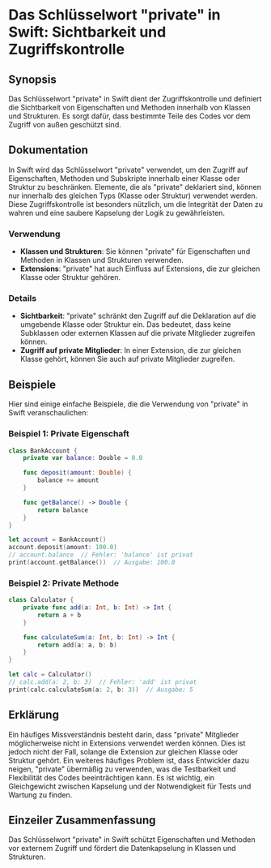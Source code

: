 <!--
Meta Description: # Das Schlüsselwort "private" in Swift: Sichtbarkeit und Zugriffskontrolle ## Synopsis Das Schlüsselwort "private" in Swift dient der Zugriffskontroll...
Meta Keywords: private, und, die, swift, auf
-->

# Das Schlüsselwort "private" in Swift: Sichtbarkeit und Zugriffskontrolle

## Synopsis
Das Schlüsselwort "private" in Swift dient der Zugriffskontrolle und definiert die Sichtbarkeit von Eigenschaften und Methoden innerhalb von Klassen und Strukturen. Es sorgt dafür, dass bestimmte Teile des Codes vor dem Zugriff von außen geschützt sind.

## Dokumentation
In Swift wird das Schlüsselwort "private" verwendet, um den Zugriff auf Eigenschaften, Methoden und Subskripte innerhalb einer Klasse oder Struktur zu beschränken. Elemente, die als "private" deklariert sind, können nur innerhalb des gleichen Typs (Klasse oder Struktur) verwendet werden. Diese Zugriffskontrolle ist besonders nützlich, um die Integrität der Daten zu wahren und eine saubere Kapselung der Logik zu gewährleisten.

### Verwendung
- **Klassen und Strukturen**: Sie können "private" für Eigenschaften und Methoden in Klassen und Strukturen verwenden.
- **Extensions**: "private" hat auch Einfluss auf Extensions, die zur gleichen Klasse oder Struktur gehören.

### Details
- **Sichtbarkeit**: "private" schränkt den Zugriff auf die Deklaration auf die umgebende Klasse oder Struktur ein. Das bedeutet, dass keine Subklassen oder externen Klassen auf die private Mitglieder zugreifen können.
- **Zugriff auf private Mitglieder**: In einer Extension, die zur gleichen Klasse gehört, können Sie auch auf private Mitglieder zugreifen.

## Beispiele
Hier sind einige einfache Beispiele, die die Verwendung von "private" in Swift veranschaulichen:

### Beispiel 1: Private Eigenschaft
```swift
class BankAccount {
    private var balance: Double = 0.0

    func deposit(amount: Double) {
        balance += amount
    }

    func getBalance() -> Double {
        return balance
    }
}

let account = BankAccount()
account.deposit(amount: 100.0)
// account.balance  // Fehler: 'balance' ist privat
print(account.getBalance())  // Ausgabe: 100.0
```

### Beispiel 2: Private Methode
```swift
class Calculator {
    private func add(a: Int, b: Int) -> Int {
        return a + b
    }

    func calculateSum(a: Int, b: Int) -> Int {
        return add(a: a, b: b)
    }
}

let calc = Calculator()
// calc.add(a: 2, b: 3)  // Fehler: 'add' ist privat
print(calc.calculateSum(a: 2, b: 3))  // Ausgabe: 5
```

## Erklärung
Ein häufiges Missverständnis besteht darin, dass "private" Mitglieder möglicherweise nicht in Extensions verwendet werden können. Dies ist jedoch nicht der Fall, solange die Extension zur gleichen Klasse oder Struktur gehört. Ein weiteres häufiges Problem ist, dass Entwickler dazu neigen, "private" übermäßig zu verwenden, was die Testbarkeit und Flexibilität des Codes beeinträchtigen kann. Es ist wichtig, ein Gleichgewicht zwischen Kapselung und der Notwendigkeit für Tests und Wartung zu finden.

## Einzeiler Zusammenfassung
Das Schlüsselwort "private" in Swift schützt Eigenschaften und Methoden vor externem Zugriff und fördert die Datenkapselung in Klassen und Strukturen.